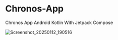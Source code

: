 # Chronos-App
Chronos App Android Kotlin With Jetpack Compose

![Screenshot_20250112_190516](https://github.com/user-attachments/assets/2e6a7bf6-eed1-452b-92f0-b731e8dc69bb)
